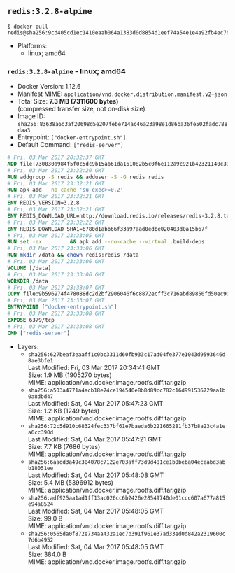 ## `redis:3.2.8-alpine`

```console
$ docker pull redis@sha256:9cd405cd1ec1410eaab064a1383d0d8854d1eef74a54e1e4a92fb4ec7bdc3ee7
```

-	Platforms:
	-	linux; amd64

### `redis:3.2.8-alpine` - linux; amd64

-	Docker Version: 1.12.6
-	Manifest MIME: `application/vnd.docker.distribution.manifest.v2+json`
-	Total Size: **7.3 MB (7311600 bytes)**  
	(compressed transfer size, not on-disk size)
-	Image ID: `sha256:83638a6d3af20698d5e207febe714ac46a23a98e1d86ba36fe502fadc788daa3`
-	Entrypoint: `["docker-entrypoint.sh"]`
-	Default Command: `["redis-server"]`

```dockerfile
# Fri, 03 Mar 2017 20:32:37 GMT
ADD file:730030a984f5f0c5dc9b15ab61da161082b5c0f6e112a9c921b42321140c3927 in / 
# Fri, 03 Mar 2017 23:32:20 GMT
RUN addgroup -S redis && adduser -S -G redis redis
# Fri, 03 Mar 2017 23:32:21 GMT
RUN apk add --no-cache 'su-exec>=0.2'
# Fri, 03 Mar 2017 23:32:21 GMT
ENV REDIS_VERSION=3.2.8
# Fri, 03 Mar 2017 23:32:21 GMT
ENV REDIS_DOWNLOAD_URL=http://download.redis.io/releases/redis-3.2.8.tar.gz
# Fri, 03 Mar 2017 23:32:22 GMT
ENV REDIS_DOWNLOAD_SHA1=6780d1abb66f33a97aad0edbe020403d0a15b67f
# Fri, 03 Mar 2017 23:33:05 GMT
RUN set -ex 		&& apk add --no-cache --virtual .build-deps 		gcc 		linux-headers 		make 		musl-dev 		tar 		&& wget -O redis.tar.gz "$REDIS_DOWNLOAD_URL" 	&& echo "$REDIS_DOWNLOAD_SHA1 *redis.tar.gz" | sha1sum -c - 	&& mkdir -p /usr/src/redis 	&& tar -xzf redis.tar.gz -C /usr/src/redis --strip-components=1 	&& rm redis.tar.gz 		&& grep -q '^#define CONFIG_DEFAULT_PROTECTED_MODE 1$' /usr/src/redis/src/server.h 	&& sed -ri 's!^(#define CONFIG_DEFAULT_PROTECTED_MODE) 1$!\1 0!' /usr/src/redis/src/server.h 	&& grep -q '^#define CONFIG_DEFAULT_PROTECTED_MODE 0$' /usr/src/redis/src/server.h 		&& make -C /usr/src/redis 	&& make -C /usr/src/redis install 		&& rm -r /usr/src/redis 		&& apk del .build-deps
# Fri, 03 Mar 2017 23:33:06 GMT
RUN mkdir /data && chown redis:redis /data
# Fri, 03 Mar 2017 23:33:06 GMT
VOLUME [/data]
# Fri, 03 Mar 2017 23:33:06 GMT
WORKDIR /data
# Fri, 03 Mar 2017 23:33:07 GMT
COPY file:9b596974f478088dc2d2bf2906046f6c8872ecff3c716abd89850fd50ec90c47 in /usr/local/bin/ 
# Fri, 03 Mar 2017 23:33:07 GMT
ENTRYPOINT ["docker-entrypoint.sh"]
# Fri, 03 Mar 2017 23:33:08 GMT
EXPOSE 6379/tcp
# Fri, 03 Mar 2017 23:33:08 GMT
CMD ["redis-server"]
```

-	Layers:
	-	`sha256:627beaf3eaaff1c0bc3311d60fb933c17ad04fe377e1043d9593646d8ae3bfe1`  
		Last Modified: Fri, 03 Mar 2017 20:34:41 GMT  
		Size: 1.9 MB (1905270 bytes)  
		MIME: application/vnd.docker.image.rootfs.diff.tar.gzip
	-	`sha256:a503a4771a4acb18e74ce194540e8b8d89cc782c16d991536729aa1b0a8dbd47`  
		Last Modified: Sat, 04 Mar 2017 05:47:23 GMT  
		Size: 1.2 KB (1249 bytes)  
		MIME: application/vnd.docker.image.rootfs.diff.tar.gzip
	-	`sha256:72c5d910c68324fec337bf61e7baeda6b221665281fb37b8a23c4a1ea6cc390d`  
		Last Modified: Sat, 04 Mar 2017 05:47:21 GMT  
		Size: 7.7 KB (7686 bytes)  
		MIME: application/vnd.docker.image.rootfs.diff.tar.gzip
	-	`sha256:6aadd3a49c304078c7122e703aff73d9d481ce1b0beba04eceabd3abb18051ee`  
		Last Modified: Sat, 04 Mar 2017 05:48:08 GMT  
		Size: 5.4 MB (5396912 bytes)  
		MIME: application/vnd.docker.image.rootfs.diff.tar.gzip
	-	`sha256:adf925aa1ad1ff13ac026cc6b2426e28549740de01ccc607a677a815e94a8524`  
		Last Modified: Sat, 04 Mar 2017 05:48:05 GMT  
		Size: 99.0 B  
		MIME: application/vnd.docker.image.rootfs.diff.tar.gzip
	-	`sha256:0565da0f872e734aa432a1ec7b391f961e37ad33ed0d842a2319600c7d6b4952`  
		Last Modified: Sat, 04 Mar 2017 05:48:05 GMT  
		Size: 384.0 B  
		MIME: application/vnd.docker.image.rootfs.diff.tar.gzip
